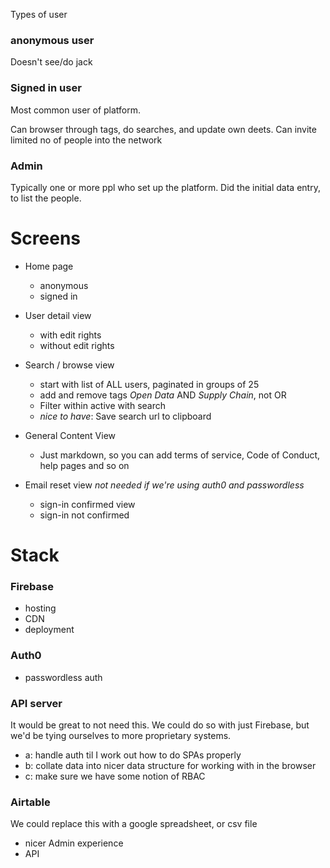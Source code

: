 

Types of user

### anonymous user

 Doesn't see/do jack

### Signed in user

Most common user of platform.

Can browser through tags, do searches, and update own deets. Can invite limited no of people into the network

### Admin

Typically one or more ppl who set up the platform. Did the initial data entry, to list the people.


# Screens

- Home page
  - anonymous
  - signed in

- User detail view
  - with edit rights
  - without edit rights

- Search / browse view
  - start with list of ALL users, paginated in groups of 25
  - add and remove tags _Open Data_ AND _Supply Chain_, not OR
  - Filter within active with search
  - _nice to have_: Save search url to clipboard

- General Content View
  - Just markdown, so you can add terms of service, Code of Conduct, help pages and so on

- Email reset view _not needed if we're using auth0 and passwordless_
  - sign-in confirmed view
  - sign-in not confirmed


# Stack

### Firebase
  - hosting
  - CDN
  - deployment

### Auth0
  - passwordless auth

### API server

It would be great to not need this. We could do so with just Firebase, but we'd be tying ourselves to more proprietary systems.

  - a: handle auth til I work out how to do SPAs properly
  - b: collate data into nicer data structure for working with in the browser
  - c: make sure we have some notion of RBAC

### Airtable

We could replace this with a google spreadsheet, or csv file

  - nicer Admin experience
  - API
